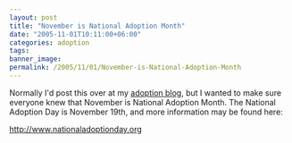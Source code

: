 ```yaml
---
layout: post
title: "November is National Adoption Month"
date: "2005-11-01T10:11:00+06:00"
categories: adoption 
tags: 
banner_image: 
permalink: /2005/11/01/November-is-National-Adoption-Month
---
```


Normally I'd post this over at my <a href="http://www.theadoptionnews.com">adoption blog</a>, but I wanted to make sure everyone knew that November is National Adoption Month. The National Adoption Day is November 19th, and more information may be found here:

<a href="http://www.nationaladoptionday.org">http://www.nationaladoptionday.org</a>